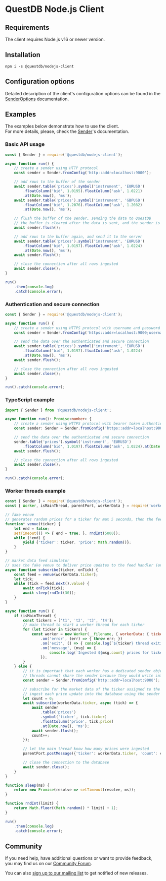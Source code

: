 # QuestDB Node.js Client

## Requirements

The client requires Node.js v16 or newer version.

## Installation
```shell
npm i -s @questdb/nodejs-client
```

## Configuration options

Detailed description of the client's configuration options can be found in
the <a href="SenderOptions.html">SenderOptions</a> documentation.

## Examples

The examples below demonstrate how to use the client. <br>
For more details, please, check the <a href="Sender.html">Sender</a>'s documentation.

### Basic API usage

```javascript
const { Sender } = require('@questdb/nodejs-client');

async function run() {
    // create a sender using HTTP protocol
    const sender = Sender.fromConfig('http::addr=localhost:9000');

    // add rows to the buffer of the sender
    await sender.table('prices').symbol('instrument', 'EURUSD')
        .floatColumn('bid', 1.0195).floatColumn('ask', 1.0221)
        .at(Date.now(), 'ms');
    await sender.table('prices').symbol('instrument', 'GBPUSD')
        .floatColumn('bid', 1.2076).floatColumn('ask', 1.2082)
        .at(Date.now(), 'ms');

    // flush the buffer of the sender, sending the data to QuestDB
    // the buffer is cleared after the data is sent, and the sender is ready to accept new data
    await sender.flush();

    // add rows to the buffer again, and send it to the server
    await sender.table('prices').symbol('instrument', 'EURUSD')
        .floatColumn('bid', 1.0197).floatColumn('ask', 1.0224)
        .at(Date.now(), 'ms');
    await sender.flush();

    // close the connection after all rows ingested
    await sender.close();
}

run()
    .then(console.log)
    .catch(console.error);
```

### Authentication and secure connection

```javascript
const { Sender } = require('@questdb/nodejs-client');

async function run() {
    // create a sender using HTTPS protocol with username and password authentication
    const sender = Sender.fromConfig('https::addr=localhost:9000;username=user1;password=pwd');

    // send the data over the authenticated and secure connection
    await sender.table('prices').symbol('instrument', 'EURUSD')
        .floatColumn('bid', 1.0197).floatColumn('ask', 1.0224)
        .at(Date.now(), 'ms');
    await sender.flush();

    // close the connection after all rows ingested
    await sender.close();
}

run().catch(console.error);
```

### TypeScript example

```typescript
import { Sender } from '@questdb/nodejs-client';

async function run(): Promise<number> {
    // create a sender using HTTPS protocol with bearer token authentication
    const sender: Sender = Sender.fromConfig('https::addr=localhost:9000;token=Xyvd3er6GF87ysaHk');

    // send the data over the authenticated and secure connection
    sender.table('prices').symbol('instrument', 'EURUSD')
        .floatColumn('bid', 1.0197).floatColumn('ask', 1.0224).at(Date.now(), 'ms');
    await sender.flush();

    // close the connection after all rows ingested
    await sender.close();
}

run().catch(console.error);
```

### Worker threads example

```javascript
const { Sender } = require('@questdb/nodejs-client');
const { Worker, isMainThread, parentPort, workerData } = require('worker_threads');

// fake venue
// generates random prices for a ticker for max 5 seconds, then the feed closes
function* venue(ticker) {
    let end = false;
    setTimeout(() => { end = true; }, rndInt(5000));
    while (!end) {
        yield {'ticker': ticker, 'price': Math.random()};
    }
}

// market data feed simulator
// uses the fake venue to deliver price updates to the feed handler (onTick() callback)
async function subscribe(ticker, onTick) {
    const feed = venue(workerData.ticker);
    let tick;
    while (tick = feed.next().value) {
        await onTick(tick);
        await sleep(rndInt(30));
    }
}

async function run() {
    if (isMainThread) {
        const tickers = ['t1', 't2', 't3', 't4'];
        // main thread to start a worker thread for each ticker
        for (let ticker in tickers) {
            const worker = new Worker(__filename, { workerData: { ticker: ticker } })
                .on('error', (err) => { throw err; })
                .on('exit', () => { console.log(`${ticker} thread exiting...`); })
                .on('message', (msg) => {
                    console.log(`Ingested ${msg.count} prices for ticker ${msg.ticker}`);
                });
        }
    } else {
        // it is important that each worker has a dedicated sender object
        // threads cannot share the sender because they would write into the same buffer
        const sender = Sender.fromConfig('http::addr=localhost:9000');

        // subscribe for the market data of the ticker assigned to the worker
        // ingest each price update into the database using the sender
        let count = 0;
        await subscribe(workerData.ticker, async (tick) => {
            await sender
                .table('prices')
                .symbol('ticker', tick.ticker)
                .floatColumn('price', tick.price)
                .at(Date.now(), 'ms');
            await sender.flush();
            count++;
        });

        // let the main thread know how many prices were ingested
        parentPort.postMessage({'ticker': workerData.ticker, 'count': count});

        // close the connection to the database
        await sender.close();
    }
}

function sleep(ms) {
    return new Promise(resolve => setTimeout(resolve, ms));
}

function rndInt(limit) {
    return Math.floor((Math.random() * limit) + 1);
}

run()
    .then(console.log)
    .catch(console.error);
```

## Community

If you need help, have additional questions or want to provide feedback, you
may find us on our [Community Forum](https://community.questdb.io/).

You can also [sign up to our mailing list](https://questdb.io/contributors/)
to get notified of new releases.
